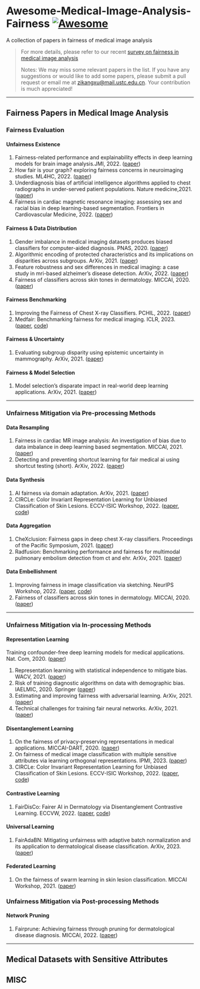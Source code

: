 # Awesome-Medical-Image-Analysis-Fairness [![Awesome](https://cdn.rawgit.com/sindresorhus/awesome/d7305f38d29fed78fa85652e3a63e154dd8e8829/media/badge.svg)](https://github.com/sindresorhus/awesome)
A collection of papers in fairness of medical image analysis

> For more details, please refer to our recent [survey on fairness in medical image analysis](https://arxiv.org/abs/2209.13177)
> 
> Notes: We may miss some relevant papers in the list. If you have any suggestions or would like to add some papers, please submit a pull request or email me at zikangxu@mail.ustc.edu.cn. Your contribution is much appreciated!
---
## Fairness Papers in Medical Image Analysis
### Fairness Evaluation
#### Unfairness Existence
1. Fairness-related performance and explainability effects in deep learning models for brain image analysis.JMI, 2022. ([paper](https://www.spiedigitallibrary.org/journals/journal-of-medical-imaging/volume-9/issue-6/061102/Fairness-related-performance-and-explainability-effects-in-deep-learning-models/10.1117/1.JMI.9.6.061102.short?SSO=1))
2. How fair is your graph? exploring fairness concerns in neuroimaging studies. ML4HC, 2022. ([paper](https://www.mlforhc.org/s/61-MHLC_61_Camera_Ready.pdf))
3. Underdiagnosis bias of artificial intelligence algorithms applied to chest radiographs in under-served patient populations. Nature medicine,2021. ([paper](https://www.nature.com/articles/s41591-021-01595-0))
4. Fairness in cardiac magnetic resonance imaging: assessing sex and racial bias in deep learning-based segmentation. Frontiers in Cardiovascular Medicine, 2022. ([paper](https://www.frontiersin.org/articles/10.3389/fcvm.2022.859310/full?&utm_source=Email_to_authors_&utm_medium=Email&utm_content=T1_11.5e1_author&utm_campaign=Email_publication&field=&journalName=Frontiers_in_Cardiovascular_Medicine&id=859310))

#### Fairness & Data Distribution
1. Gender imbalance in medical imaging datasets produces biased classifiers for computer-aided diagnosis. PNAS, 2020. ([paper](https://www.pnas.org/doi/full/10.1073/pnas.1919012117))
2. Algorithmic encoding of protected characteristics and its implications on disparities across subgroups. ArXiv, 2021. ([paper](https://arxiv.org/abs/2110.14755))
3. Feature robustness and sex differences in medical imaging: a case study in mri-based alzheimer’s disease detection. ArXiv, 2022. ([paper](https://arxiv.org/pdf/2204.01737))
4. Fairness of classifiers across skin tones in dermatology. MICCAI, 2020. ([paper](http://krvarshney.github.io/pubs/KinyanjuiOCCPSV_miccai2020.pdf))

#### Fairness Benchmarking
1. Improving the Fairness of Chest X-ray Classifiers. PCHIL, 2022. ([paper](https://proceedings.mlr.press/v174/zhang22a/zhang22a.pdf))
2. Medfair: Benchmarking fairness for medical imaging. ICLR, 2023. ([paper](https://arxiv.org/abs/2210.01725), [code](https://github.com/ys-zong/MEDFAIR))

#### Fairness & Uncertainty
1. Evaluating subgroup disparity using epistemic uncertainty in mammography. ArXiv, 2021. ([paper](https://arxiv.org/abs/2107.02716))

#### Fairness & Model Selection
1. Model selection’s disparate impact in real-world deep learning applications. ArXiv, 2021. ([paper](https://arxiv.org/abs/2104.00606))

---
### Unfairness Mitigation via Pre-processing Methods
#### Data Resampling
1. Fairness in cardiac MR image analysis: An investigation of bias due to data imbalance in deep learning based segmentation. MICCAI, 2021. ([paper](https://link.springer.com/chapter/10.1007/978-3-030-87199-4_39))
2. Detecting and preventing shortcut learning for fair medical ai using shortcut testing (short). ArXiv, 2022. ([paper](https://arxiv.org/pdf/2207.10384))

#### Data Synthesis
1. AI fairness via domain adaptation. ArXiv, 2021. ([paper](https://arxiv.org/pdf/2104.01109))
2.  CIRCLe: Color Invariant Representation Learning for Unbiased Classification of Skin Lesions. ECCV-ISIC Workshop, 2022. ([paper](https://link.springer.com/chapter/10.1007/978-3-031-25069-9_14), [code](https://github.com/sfu-mial/CIRCLe))

#### Data Aggregation
1.  CheXclusion: Fairness gaps in deep chest X-ray classifiers. Proceedings of the Pacific Symposium, 2021. ([paper](https://healthyml.org/publication/seyyed-2020-chexclusion/))
2. Radfusion: Benchmarking performance and fairness for multimodal pulmonary embolism detection from ct and ehr. ArXiv, 2021. ([paper](https://arxiv.org/abs/2111.11665))

#### Data Embellishment
1. Improving fairness in image classification via sketching. NeurIPS Workshop, 2022. ([paper](https://openreview.net/forum?id=Rq2vt3tnAK9), [code](https://github.com/ubc-tea/Improving-Fairness-in-Image-Classification-via-Sketching))
2. Fairness of classifiers across skin tones in dermatology. MICCAI, 2020. ([paper](https://www.springerprofessional.de/en/fairness-of-classifiers-across-skin-tones-in-dermatology/18443500))

---
### Unfairness Mitigation via In-processing Methods
#### Representation Learning
Training confounder-free deep learning models for medical applications. Nat. Com, 2020. ([paper](https://pubmed.ncbi.nlm.nih.gov/33243992/))
1. Representation learning with statistical independence to mitigate bias. WACV, 2021. ([paper](https://openaccess.thecvf.com/content/WACV2021/papers/Adeli_Representation_Learning_With_Statistical_Independence_to_Mitigate_Bias_WACV_2021_paper.pdf))
2. Risk of training diagnostic algorithms on data with demographic bias. IAELMIC, 2020. Springer ([paper](https://dl.acm.org/doi/abs/10.1007/978-3-030-61166-8_20))
3. Estimating and improving fairness with adversarial learning. ArXiv, 2021. ([paper](https://oecd.ai/fr/catalogue/metric-use-cases/estimating-and-improving-fairness-with-adversarial-learning))
4. Technical challenges for training fair neural networks. ArXiv, 2021. ([paper](https://arxiv.org/pdf/2102.06764))

#### Disentanglement Learning
1. On the fairness of privacy-preserving representations in medical applications. MICCAI-DART, 2020. ([paper](https://www.springerprofessional.de/on-the-fairness-of-privacy-preserving-representations-in-medical/18418170))
2. On fairness of medical image classification with multiple sensitive attributes via learning orthogonal representations. IPMI, 2023. ([paper](https://arxiv.org/pdf/2301.01481))
3. CIRCLe: Color Invariant Representation Learning for Unbiased Classification of Skin Lesions. ECCV-ISIC Workshop, 2022. ([paper](https://link.springer.com/chapter/10.1007/978-3-031-25069-9_14), [code](https://github.com/sfu-mial/CIRCLe))

#### Contrastive Learning
1. FairDisCo: Fairer AI in Dermatology via Disentanglement Contrastive Learning. ECCVW, 2022. ([paper](https://arxiv.org/pdf/2208.10013), [code](https://github.com/siyi-wind/FairDisCo))

#### Universal Learning
1. FairAdaBN: Mitigating unfairness with adaptive batch normalization and its application to dermatological disease classification. ArXiv, 2023. ([paper](https://arxiv.org/pdf/2303.08325))

#### Federated Learning
1. On the fairness of swarm learning in skin lesion classification. MICCAI Workshop, 2021. ([paper](https://link.springer.com/chapter/10.1007/978-3-030-90874-4_12))

### Unfairness Mitigation via Post-processing Methods
#### Network Pruning
1. Fairprune: Achieving fairness through pruning for dermatological disease diagnosis. MICCAI, 2022. ([paper](https://link.springer.com/chapter/10.1007/978-3-031-16431-6_70))

---
## Medical Datasets with Sensitive Attributes

## MISC

